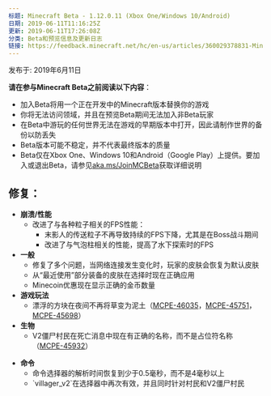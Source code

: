 ```yaml
---
标题: Minecraft Beta - 1.12.0.11 (Xbox One/Windows 10/Android)
日期: 2019-06-11T11:16:25Z
更新: 2019-06-11T17:26:08Z
分类: Beta和预览信息及更新日志
链接: https://feedback.minecraft.net/hc/en-us/articles/360029378831-Minecraft-Beta-1-12-0-11-Xbox-One-Windows-10-Android
---
```


发布于: 2019年6月11日

**请在参与Minecraft Beta之前阅读以下内容**：

- 加入Beta将用一个正在开发中的Minecraft版本替换你的游戏
- 你将无法访问领域，并且在预览Beta期间无法加入非Beta玩家
- 在Beta中游玩的任何世界无法在游戏的早期版本中打开，因此请制作世界的备份以防丢失
- Beta版本可能不稳定，并不代表最终版本的质量
- Beta仅在Xbox One、Windows 10和Android（Google Play）上提供。要加入或退出Beta，请参见[aka.ms/JoinMCBeta](https://aka.ms/JoinMCBeta)获取详细说明

## **修复：**

- **崩溃/性能**
  - 改进了与各种粒子相关的FPS性能：
    - 末影人的传送粒子不再导致持续的FPS下降，尤其是在Boss战斗期间
    - 改进了与气泡柱相关的性能，提高了水下探索时的FPS
- **一般**
  - 修复了多个问题，当网络连接发生变化时，玩家的皮肤会恢复为默认皮肤
  - 从“最近使用”部分装备的皮肤在选择时现在正确应用
  - Minecoin优惠现在显示正确的金币数量
- **游戏玩法**
  - 漂浮的方块在夜间不再将草变为泥土（[MCPE-46035](https://bugs.mojang.com/browse/MCPE-46035)，[MCPE-45751](https://bugs.mojang.com/browse/MCPE-45751)，[MCPE-45698](https://bugs.mojang.com/browse/MCPE-45698)）
- **生物**
  - V2僵尸村民在死亡消息中现在有正确的名称，而不是占位符名称（[MCPE-45932](https://bugs.mojang.com/browse/MCPE-45932)）

<!-- -->

- **命令**
  - 命令选择器的解析时间恢复到少于0.5毫秒，而不是4毫秒以上
  - \`villager_v2\`在选择器中再次有效，并且同时针对村民和V2僵尸村民